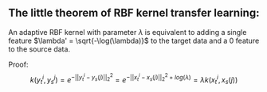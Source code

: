 ## The little theorem of RBF kernel transfer learning:
An adaptive RBF kernel with parameter $\lambda$ is equivalent to adding a single feature $\lambda' = \sqrt{-\log(\lambda)}$ to the target data and a 0 feature to the source data.

Proof:
$$k(y_{t}^{i}, y_s^{j}) = e^{-||y_t^i - y_s(j)||_2^2} = e^{-||x_t^{i} - x_s(j)||_2^2 + log(\lambda)} = \lambda k(x_{t}^{i}, x_s(j))
$$
